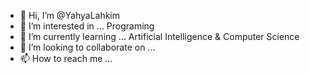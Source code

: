 - 👋 Hi, I’m @YahyaLahkim
- 👀 I’m interested in ... Programing
- 🌱 I’m currently learning ... Artificial Intelligence & Computer Science
- 💞️ I’m looking to collaborate on ...
- 📫 How to reach me ...

<!---
YahyaLahkim/YahyaLahkim is a ✨ special ✨ repository because its `README.md` (this file) appears on your GitHub profile.
You can click the Preview link to take a look at your changes.
--->
